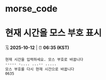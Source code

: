 # morse_code
# 현재 시간을 모스 부호 표시
<!-- MORSE_TIME_START -->
🗓️ **2025-10-12** | ⏰ **06:35 (KST)**

```
현재 시간을 입력하세요. 모스 부호로 바꿉니다
----- -.... ...-- .....
모스 부호를 다시 현재 시간으로 바꿉니다
0635
```
<!-- MORSE_TIME_END -->
